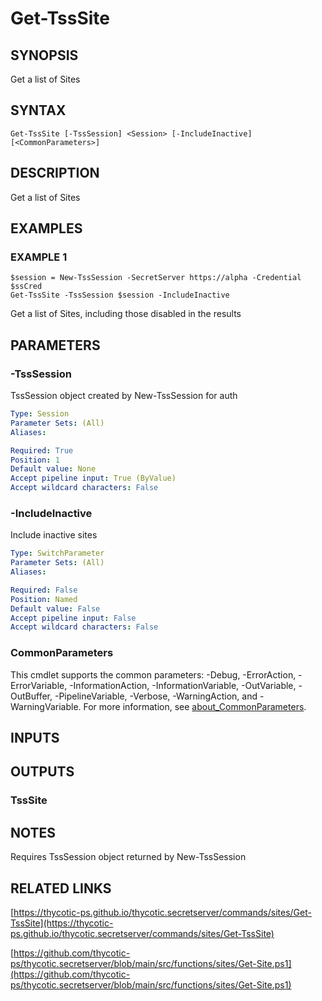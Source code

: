 # Get-TssSite

## SYNOPSIS
Get a list of Sites

## SYNTAX

```
Get-TssSite [-TssSession] <Session> [-IncludeInactive] [<CommonParameters>]
```

## DESCRIPTION
Get a list of Sites

## EXAMPLES

### EXAMPLE 1
```
$session = New-TssSession -SecretServer https://alpha -Credential $ssCred
Get-TssSite -TssSession $session -IncludeInactive
```

Get a list of Sites, including those disabled in the results

## PARAMETERS

### -TssSession
TssSession object created by New-TssSession for auth

```yaml
Type: Session
Parameter Sets: (All)
Aliases:

Required: True
Position: 1
Default value: None
Accept pipeline input: True (ByValue)
Accept wildcard characters: False
```

### -IncludeInactive
Include inactive sites

```yaml
Type: SwitchParameter
Parameter Sets: (All)
Aliases:

Required: False
Position: Named
Default value: False
Accept pipeline input: False
Accept wildcard characters: False
```

### CommonParameters
This cmdlet supports the common parameters: -Debug, -ErrorAction, -ErrorVariable, -InformationAction, -InformationVariable, -OutVariable, -OutBuffer, -PipelineVariable, -Verbose, -WarningAction, and -WarningVariable. For more information, see [about_CommonParameters](http://go.microsoft.com/fwlink/?LinkID=113216).

## INPUTS

## OUTPUTS

### TssSite
## NOTES
Requires TssSession object returned by New-TssSession

## RELATED LINKS

[https://thycotic-ps.github.io/thycotic.secretserver/commands/sites/Get-TssSite](https://thycotic-ps.github.io/thycotic.secretserver/commands/sites/Get-TssSite)

[https://github.com/thycotic-ps/thycotic.secretserver/blob/main/src/functions/sites/Get-Site.ps1](https://github.com/thycotic-ps/thycotic.secretserver/blob/main/src/functions/sites/Get-Site.ps1)

